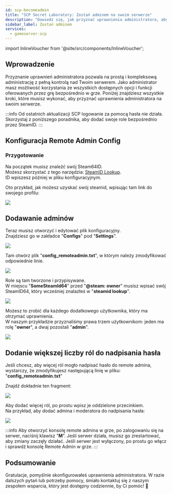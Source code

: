 ```yaml
---
id: scp-becomeadmin
title: "SCP Secret Laboratory: Zostań adminem na swoim serwerze"
description: "Dowiedz się, jak przyznać uprawnienia administratora, aby mieć pełną kontrolę nad serwerem i skutecznie zarządzać rolami na swoim serwerze gier → Sprawdź teraz"
sidebar_label: Zostań adminem
services:
  - gameserver-scp
---
```


import InlineVoucher from '@site/src/components/InlineVoucher';


## Wprowadzenie
Przyznanie uprawnień administratora pozwala na prostą i kompleksową administrację z pełną kontrolą nad Twoim serwerem. Jako administrator masz możliwość korzystania ze wszystkich dostępnych opcji i funkcji oferowanych przez grę bezpośrednio w grze. Poniżej znajdziesz wszystkie kroki, które musisz wykonać, aby przyznać uprawnienia administratora na swoim serwerze.  
<InlineVoucher />

:::info
Od ostatnich aktualizacji SCP logowanie za pomocą hasła nie działa. Skorzystaj z poniższego poradnika, aby dodać swoje role bezpośrednio przez SteamID. 
:::


## Konfiguracja Remote Admin Config

### Przygotowanie

Na początek musisz znaleźć swój Steam64ID.  
Możesz skorzystać z tego narzędzia: [SteamID Lookup](https://steamid.io/lookup).  
ID wpiszesz później w pliku konfiguracyjnym.

Oto przykład, jak możesz uzyskać swój steamid, wpisując tam link do swojego profilu:

![](https://screensaver01.zap-hosting.com/index.php/s/k4EEWwFQB3xAxA2/preview)

## Dodawanie adminów

Teraz musisz otworzyć i edytować plik konfiguracyjny.  
Znajdziesz go w zakładce "**Configs**" pod "**Settings**".

![](https://screensaver01.zap-hosting.com/index.php/s/NSFrZG3SX6ZaQgb/preview)

Tam otwórz plik "**config_remoteadmin.txt**", w którym należy zmodyfikować odpowiednie linie.

![](https://screensaver01.zap-hosting.com/index.php/s/KM6YpQwGC4n8rZW/preview)

Role są tam tworzone i przypisywane.  
W miejscu "**SomeSteamId64**" przed "**@steam: owner**" musisz wpisać swój SteamID64, który wcześniej znalazłeś w "**steamid lookup**".

![](https://screensaver01.zap-hosting.com/index.php/s/HC4Z2s9wPgdJjXT/preview)

Możesz to zrobić dla każdego dodatkowego użytkownika, który ma otrzymać uprawnienia.  
W naszym przykładzie przyznaliśmy prawa trzem użytkownikom: jeden ma rolę "**owner**", a dwaj pozostali "**admin**".

![](https://screensaver01.zap-hosting.com/index.php/s/9e7YWoMHAxn3z3b/preview)

## Dodanie większej liczby ról do nadpisania hasła

Jeśli chcesz, aby więcej ról mogło nadpisać hasło do remote admina, wystarczy, że zmodyfikujesz następującą linię w pliku:  
"**config_remoteadmin.txt**"

Znajdź dokładnie ten fragment:

![](https://screensaver01.zap-hosting.com/index.php/s/HoGJ7X2ZEWW34bH/preview)

Aby dodać więcej ról, po prostu wpisz je oddzielone przecinkiem.  
Na przykład, aby dodać admina i moderatora do nadpisania hasła:

![](https://screensaver01.zap-hosting.com/index.php/s/PFLFiG9W3kScZ3d/preview)

:::info
Aby otworzyć konsolę remote admina w grze, po zalogowaniu się na serwer, naciśnij klawisz "**M**". Jeśli serwer działa, musisz go zrestartować, aby zmiany zaczęły działać. Jeśli serwer jest wyłączony, po prostu go włącz i sprawdź konsolę Remote Admin w grze.
:::


## Podsumowanie

Gratulacje, pomyślnie skonfigurowałeś uprawnienia administratora. W razie dalszych pytań lub potrzeby pomocy, śmiało kontaktuj się z naszym zespołem wsparcia, który jest dostępny codziennie, by Ci pomóc! 🙂

<InlineVoucher />